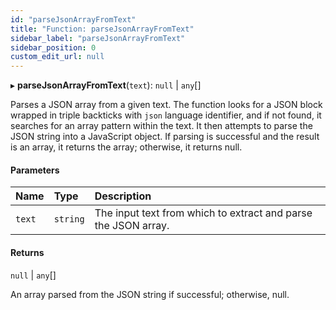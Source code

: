 ```yaml
---
id: "parseJsonArrayFromText"
title: "Function: parseJsonArrayFromText"
sidebar_label: "parseJsonArrayFromText"
sidebar_position: 0
custom_edit_url: null
---
```


▸ **parseJsonArrayFromText**(`text`): `null` \| `any`[]

Parses a JSON array from a given text. The function looks for a JSON block wrapped in triple backticks
with `json` language identifier, and if not found, it searches for an array pattern within the text.
It then attempts to parse the JSON string into a JavaScript object. If parsing is successful and the result
is an array, it returns the array; otherwise, it returns null.

#### Parameters

| Name   | Type     | Description                                                    |
| :----- | :------- | :------------------------------------------------------------- |
| `text` | `string` | The input text from which to extract and parse the JSON array. |

#### Returns

`null` \| `any`[]

An array parsed from the JSON string if successful; otherwise, null.
